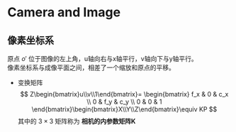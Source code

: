 # Camera and Image

## 像素坐标系
原点 $o'$ 位于图像的左上角，u轴向右与x轴平行，v轴向下与y轴平行。  
像素坐标系与成像平面之间，相差了一个缩放和原点的平移。  
- 变换矩阵
$$
Z\begin{bmatrix}u\\v\\1\end{bmatrix}=
\begin{bmatrix}
f_x & 0 & c_x \\
0 & f_y & c_y \\
0 & 0 & 1
\end{bmatrix}\begin{bmatrix}X\\Y\\Z\end{bmatrix}\equiv KP
$$
其中的 $3\times3$ 矩阵称为 **相机的内参数矩阵K**  

